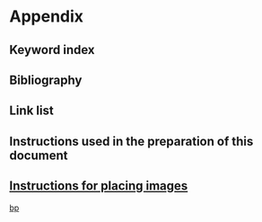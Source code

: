 # Appendix

## Keyword index
 
## Bibliography 

## Link list
<!--???: mirrored linking -->

## Instructions used in the preparation of this document
<!-- ???: Does this become a part of the final publication as appendix? -->

## [Instructions for placing images](images/_image_instructions.html)



[bp](http://digitalpublishingtoolkit.org/2014/09/inc-project-update-hybrid-publishing-workflow-test/)